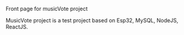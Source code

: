 Front page for musicVote project

MusicVote project is a test project based on Esp32, MySQL, NodeJS, ReactJS.
